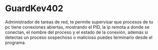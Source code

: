 # GuardKev402
Administrador de tareas de red, te permite supervisar que procesos de tu pc tiene conexiones abiertas, mostrando el PID, la ip remota a donde se conectan, el nombre del proceso y el estado de la conexión, además si detectas un proceso sospechoso o malicioso puedes terminarlo desde el programa.
